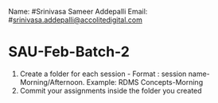 Name: #Srinivasa Sameer Addepalli
Email: #srinivasa.addepalli@accolitedigital.com

# SAU-Feb-Batch-2
1) Create a folder for each session - Format : session name-Morning/Afternoon. Example: RDMS Concepts-Morning
2) Commit your assignments inside the folder you created

